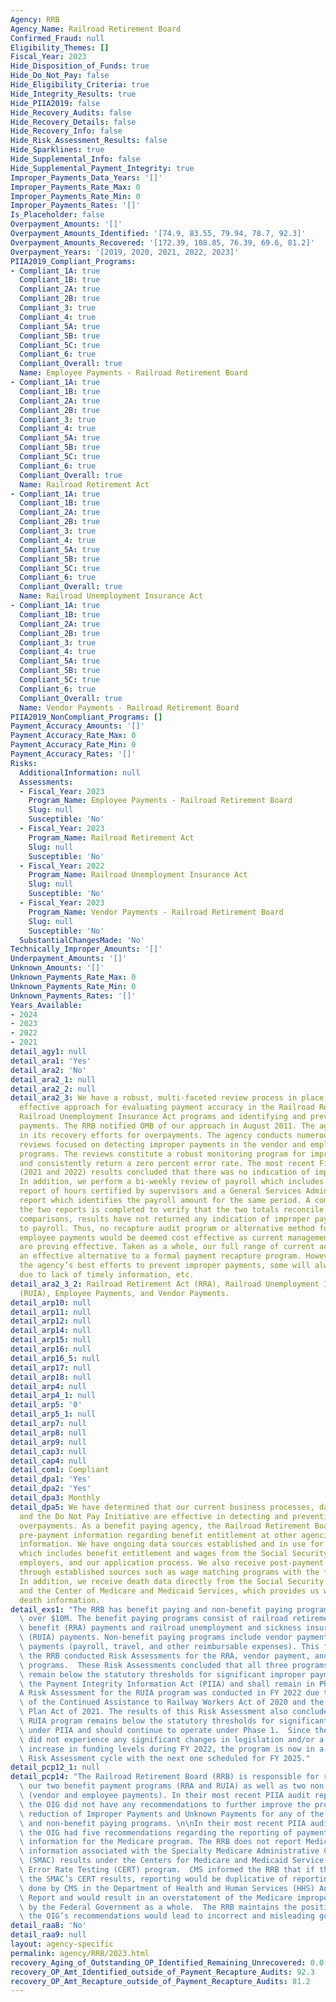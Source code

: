```yaml
---
Agency: RRB
Agency_Name: Railroad Retirement Board
Confirmed_Fraud: null
Eligibility_Themes: []
Fiscal_Year: 2023
Hide_Disposition_of_Funds: true
Hide_Do_Not_Pay: false
Hide_Eligibility_Criteria: true
Hide_Integrity_Results: true
Hide_PIIA2019: false
Hide_Recovery_Audits: false
Hide_Recovery_Details: false
Hide_Recovery_Info: false
Hide_Risk_Assessment_Results: false
Hide_Sparklines: true
Hide_Supplemental_Info: false
Hide_Supplemental_Payment_Integrity: true
Improper_Payments_Data_Years: '[]'
Improper_Payments_Rate_Max: 0
Improper_Payments_Rate_Min: 0
Improper_Payments_Rates: '[]'
Is_Placeholder: false
Overpayment_Amounts: '[]'
Overpayment_Amounts_Identified: '[74.9, 83.55, 79.94, 78.7, 92.3]'
Overpayment_Amounts_Recovered: '[172.39, 108.85, 76.39, 69.6, 81.2]'
Overpayment_Years: '[2019, 2020, 2021, 2022, 2023]'
PIIA2019_Compliant_Programs:
- Compliant_1A: true
  Compliant_1B: true
  Compliant_2A: true
  Compliant_2B: true
  Compliant_3: true
  Compliant_4: true
  Compliant_5A: true
  Compliant_5B: true
  Compliant_5C: true
  Compliant_6: true
  Compliant_Overall: true
  Name: Employee Payments - Railroad Retirement Board
- Compliant_1A: true
  Compliant_1B: true
  Compliant_2A: true
  Compliant_2B: true
  Compliant_3: true
  Compliant_4: true
  Compliant_5A: true
  Compliant_5B: true
  Compliant_5C: true
  Compliant_6: true
  Compliant_Overall: true
  Name: Railroad Retirement Act
- Compliant_1A: true
  Compliant_1B: true
  Compliant_2A: true
  Compliant_2B: true
  Compliant_3: true
  Compliant_4: true
  Compliant_5A: true
  Compliant_5B: true
  Compliant_5C: true
  Compliant_6: true
  Compliant_Overall: true
  Name: Railroad Unemployment Insurance Act
- Compliant_1A: true
  Compliant_1B: true
  Compliant_2A: true
  Compliant_2B: true
  Compliant_3: true
  Compliant_4: true
  Compliant_5A: true
  Compliant_5B: true
  Compliant_5C: true
  Compliant_6: true
  Compliant_Overall: true
  Name: Vendor Payments - Railroad Retirement Board
PIIA2019_NonCompliant_Programs: []
Payment_Accuracy_Amounts: '[]'
Payment_Accuracy_Rate_Max: 0
Payment_Accuracy_Rate_Min: 0
Payment_Accuracy_Rates: '[]'
Risks:
  AdditionalInformation: null
  Assessments:
  - Fiscal_Year: 2023
    Program_Name: Employee Payments - Railroad Retirement Board
    Slug: null
    Susceptible: 'No'
  - Fiscal_Year: 2023
    Program_Name: Railroad Retirement Act
    Slug: null
    Susceptible: 'No'
  - Fiscal_Year: 2022
    Program_Name: Railroad Unemployment Insurance Act
    Slug: null
    Susceptible: 'No'
  - Fiscal_Year: 2023
    Program_Name: Vendor Payments - Railroad Retirement Board
    Slug: null
    Susceptible: 'No'
  SubstantialChangesMade: 'No'
Technically_Improper_Amounts: '[]'
Underpayment_Amounts: '[]'
Unknown_Amounts: '[]'
Unknown_Payments_Rate_Max: 0
Unknown_Payments_Rate_Min: 0
Unknown_Payments_Rates: '[]'
Years_Available:
- 2024
- 2023
- 2022
- 2021
detail_agy1: null
detail_ara1: 'Yes'
detail_ara2: 'No'
detail_ara2_1: null
detail_ara2_2: null
detail_ara2_3: We have a robust, multi-faceted review process in place that is an
  effective approach for evaluating payment accuracy in the Railroad Retirement and
  Railroad Unemployment Insurance Act programs and identifying and preventing improper
  payments. The RRB notified OMB of our approach in August 2011. The agency is diligent
  in its recovery efforts for overpayments. The agency conducts numerous quality assurance
  reviews focused on detecting improper payments in the vendor and employee payment
  programs. The reviews constitute a robust monitoring program for improper payments
  and consistently return a zero percent error rate. The most recent Fiscal Years’
  (2021 and 2022) results concluded that there was no indication of improper payments.
  In addition, we perform a bi-weekly review of payroll which includes a HR Links
  report of hours certified by supervisors and a General Services Administration's
  report which identifies the payroll amount for the same period. A comparison of
  the two reports is completed to verify that the two totals reconcile. Based on the
  comparisons, results have not returned any indication of improper payments related
  to payroll. Thus, no recapture audit program or alternative method for vendor and
  employee payments would be deemed cost effective as current management controls
  are proving effective. Taken as a whole, our full range of current activities constitutes
  an effective alternative to a formal payment recapture program. However, despite
  the agency’s best efforts to prevent improper payments, some will always occur,
  due to lack of timely information, etc.
detail_ara2_3_2: Railroad Retirement Act (RRA), Railroad Unemployment Insurance Act
  (RUIA), Employee Payments, and Vendor Payments.
detail_arp10: null
detail_arp11: null
detail_arp12: null
detail_arp14: null
detail_arp15: null
detail_arp16: null
detail_arp16_5: null
detail_arp17: null
detail_arp18: null
detail_arp4: null
detail_arp4_1: null
detail_arp5: '0'
detail_arp5_1: null
detail_arp7: null
detail_arp8: null
detail_arp9: null
detail_cap3: null
detail_cap4: null
detail_com1: Compliant
detail_dpa1: 'Yes'
detail_dpa2: 'Yes'
detail_dpa3: Monthly
detail_dpa5: We have determined that our current business processes, data sources,
  and the Do Not Pay Initiative are effective in detecting and preventing benefit
  overpayments. As a benefit paying agency, the Railroad Retirement Board (RRB) receives
  pre-payment information regarding benefit entitlement at other agencies and wage
  information. We have ongoing data sources established and in use for this information,
  which includes benefit entitlement and wages from the Social Security Administration,
  employers, and our application process. We also receive post-payment wage information
  through established sources such as wage matching programs with the fifty states.
  In addition, we receive death data directly from the Social Security Administration
  and the Center of Medicare and Medicaid Services, which provides us with detailed
  death information.
detail_exs1: "The RRB has benefit paying and non-benefit paying programs with outlays\
  \ over $10M. The benefit paying programs consist of railroad retirement and survivor\
  \ benefit (RRA) payments and railroad unemployment and sickness insurance benefit\
  \ (RUIA) payments. Non-benefit paying programs include vendor payments and employee\
  \ payments (payroll, travel, and other reimbursable expenses). This fiscal year,\
  \ the RRB conducted Risk Assessments for the RRA, vendor payment, and employee payment\
  \ programs.  These Risk Assessments concluded that all three programs continue to\
  \ remain below the statutory thresholds for significant improper payments under\
  \ the Payment Integrity Information Act (PIIA) and shall remain in Phase 1.  \n\n\
  A Risk Assessment for the RUIA program was conducted in FY 2022 due to the passages\
  \ of the Continued Assistance to Railway Workers Act of 2020 and the American Rescue\
  \ Plan Act of 2021. The results of this Risk Assessment also concluded that the\
  \ RUIA program remains below the statutory thresholds for significant improper payments\
  \ under PIIA and should continue to operate under Phase 1.  Since the RUIA program\
  \ did not experience any significant changes in legislation and/or a significant\
  \ increase in funding levels during FY 2022, the program is now in a three-year\
  \ Risk Assessment cycle with the next one scheduled for FY 2025."
detail_pcp12_1: null
detail_pcp14: "The Railroad Retirement Board (RRB) is responsible for reporting on\
  \ our two benefit payment programs (RRA and RUIA) as well as two non-benefit programs\
  \ (vendor and employee payments). In their most recent PIIA audit report (23-04),\
  \ the OIG did not have any recommendations to further improve the prevention and\
  \ reduction of Improper Payments and Unknown Payments for any of the RRB’s benefit\
  \ and non-benefit paying programs. \n\nIn their most recent PIIA audit report (23-04),\
  \ the OIG had five recommendations regarding the reporting of payment integrity\
  \ information for the Medicare program. The RRB does not report Medicare payment\
  \ information associated with the Specialty Medicare Administrative Contractor’s\
  \ (SMAC) results under the Centers for Medicare and Medicaid Service (CMS) Comprehensive\
  \ Error Rate Testing (CERT) program.  CMS informed the RRB that if the RRB reported\
  \ the SMAC’s CERT results, reporting would be duplicative of reporting already being\
  \ done by CMS in the Department of Health and Human Services (HHS) Annual Financial\
  \ Report and would result in an overstatement of the Medicare improper payment reporting\
  \ by the Federal Government as a whole.  The RRB maintains the position that adopting\
  \ the OIG’s recommendations would lead to incorrect and misleading government reporting."
detail_raa8: 'No'
detail_raa9: null
layout: agency-specific
permalink: agency/RRB/2023.html
recovery_Aging_of_Outstanding_OP_Identified_Remaining_Unrecovered: 0.0
recovery_OP_Amt_Identified_outside_of_Payment_Recapture_Audits: 92.3
recovery_OP_Amt_Recapture_outside_of_Payment_Recapture_Audits: 81.2
---
```

